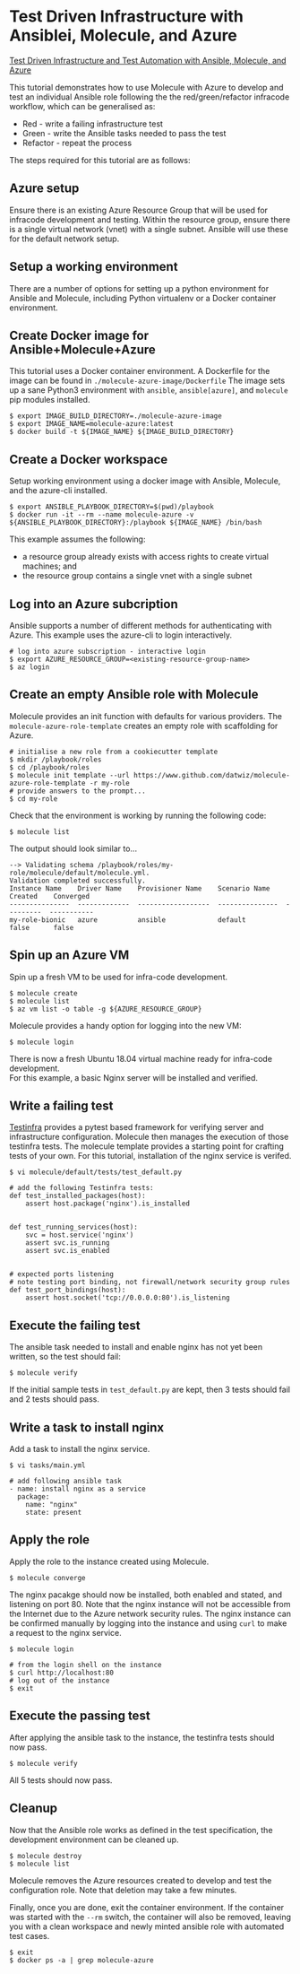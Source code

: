 # Test Driven Infrastructure with Ansiblei, Molecule, and Azure
[Test Driven Infrastructure and Test Automation with Ansible, Molecule, and Azure](https://www.cloudywithachanceofbigdata.com/test-driven-infrastructure-and-test-automation-with-ansible-molecule-and-azure/)

This tutorial demonstrates how to use Molecule with Azure to develop and test an individual Ansible
role following the the red/green/refactor infracode workflow, which can be generalised as:
* Red - write a failing infrastructure test
* Green - write the Ansible tasks needed to pass the test
* Refactor - repeat the process

The steps required for this tutorial are as follows:

## Azure setup
Ensure there is an existing Azure Resource Group that will be used for infracode development and testing.
Within the resource group, ensure there is a single virtual network (vnet) with a single subnet. Ansible
will use these for the default network setup.

## Setup a working environment
There are a number of options for setting up a python environment for Ansible and Molecule, including
Python virtualenv or a Docker container environment.

## Create Docker image for Ansible+Molecule+Azure
This tutorial uses a Docker container environment.  A Dockerfile for the image can be found in
`./molecule-azure-image/Dockerfile`  The image sets up a sane Python3 environment with `ansible`,
`ansible[azure]`, and `molecule` pip modules installed.
```
$ export IMAGE_BUILD_DIRECTORY=./molecule-azure-image
$ export IMAGE_NAME=molecule-azure:latest
$ docker build -t ${IMAGE_NAME} ${IMAGE_BUILD_DIRECTORY}
```

## Create a Docker workspace
Setup working environment using a docker image with Ansible, Molecule, and the azure-cli installed.
```
$ export ANSIBLE_PLAYBOOK_DIRECTORY=$(pwd)/playbook
$ docker run -it --rm --name molecule-azure -v ${ANSIBLE_PLAYBOOK_DIRECTORY}:/playbook ${IMAGE_NAME} /bin/bash
```
This example assumes the following:
- a resource group already exists with access rights to create virtual machines; and
- the resource group contains a single vnet with a single subnet

## Log into an Azure subcription
Ansible supports a number of different methods for authenticating with Azure.  This example uses the
azure-cli to login interactively.
```
# log into azure subscription - interactive login
$ export AZURE_RESOURCE_GROUP=<existing-resource-group-name>
$ az login
```

## Create an empty Ansible role with Molecule
Molecule provides an init function with defaults for various providers. The `molecule-azure-role-template`
creates an empty role with scaffolding for Azure.
```
# initialise a new role from a cookiecutter template
$ mkdir /playbook/roles
$ cd /playbook/roles
$ molecule init template --url https://www.github.com/datwiz/molecule-azure-role-template -r my-role
# provide answers to the prompt...
$ cd my-role
```
Check that the environment is working by running the following code:
```
$ molecule list
```
The output should look similar to...
```
--> Validating schema /playbook/roles/my-role/molecule/default/molecule.yml.
Validation completed successfully.
Instance Name    Driver Name    Provisioner Name    Scenario Name    Created    Converged
---------------  -------------  ------------------  ---------------  ---------  -----------
my-role-bionic   azure          ansible             default          false      false
```

## Spin up an Azure VM
Spin up a fresh VM to be used for infra-code development.
```
$ molecule create
$ molecule list
$ az vm list -o table -g ${AZURE_RESOURCE_GROUP}
```
Molecule provides a handy option for logging into the new VM:
```
$ molecule login
```
There is now a fresh Ubuntu 18.04 virtual machine ready for infra-code development.  
For this example, a basic Nginx server will be installed and verified.

## Write a failing test
[Testinfra](https://testinfra.readthedocs.io/en/latest/) provides a pytest based framework for verifying server and infrastructure configuration.
Molecule then manages the execution of those testinfra tests.  The molecule template provides a
starting point for crafting tests of your own.  For this tutorial, installation of the nginx service
is verifed.
```
$ vi molecule/default/tests/test_default.py

# add the following Testinfra tests:
def test_installed_packages(host):
    assert host.package('nginx').is_installed


def test_running_services(host):
    svc = host.service('nginx')
    assert svc.is_running
    assert svc.is_enabled


# expected ports listening
# note testing port binding, not firewall/network security group rules
def test_port_bindings(host):
    assert host.socket('tcp://0.0.0.0:80').is_listening
```

## Execute the failing test
The ansible task needed to install and enable nginx has not yet been written, so the test should fail:
```
$ molecule verify
```
If the initial sample tests in `test_default.py` are kept, then 3 tests should fail and 2 tests should pass.

## Write a task to install nginx
Add a task to install the nginx service.
```
$ vi tasks/main.yml

# add following ansible task
- name: install nginx as a service
  package:
    name: "nginx"
    state: present
```

## Apply the role
Apply the role to the instance created using Molecule.
```
$ molecule converge
```
The nginx pacakge should now be installed, both enabled and stated, and listening on port 80.  Note
that the nginx instance will not be accessible from the Internet due to the Azure network security
rules.  The nginx instance can be confirmed manually by logging into the instance and using `curl`
to make a request to the nginx service.
```
$ molecule login

# from the login shell on the instance
$ curl http://localhost:80
# log out of the instance
$ exit

```

## Execute the passing test
After applying the ansible task to the instance, the testinfra tests should now pass.
```
$ molecule verify
```
All 5 tests should now pass.

## Cleanup
Now that the Ansible role works as defined in the test specification, the development environment
can be cleaned up.
```
$ molecule destroy
$ molecule list
```
Molecule removes the Azure resources created to develop and test the configuration role.
Note that deletion may take a few minutes.

Finally, once you are done, exit the container environment.  If the container was started with the
`--rm` switch, the container will also be removed, leaving you with a clean workspace and newly
minted ansible role with automated test cases.
```
$ exit
$ docker ps -a | grep molecule-azure
```
